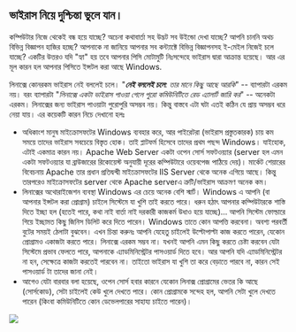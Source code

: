 <?php require("../../entete.php");?> <?php require("../../base.php");?> <?php require("../../fonctions.php");?>

<div id="corps">

<h2>ভাইরাস নিয়ে দুশ্চিন্তা ভুলে যান।</h2>

<p>কম্পিউটার নিজে থেকেই বন্ধ হয়ে যাচ্ছে? অচেনা কথাবার্তা সহ উদ্ভট সব উইন্ডো দেখা যাচ্ছে? আপনি চাননি অথচ বিভিন্ন বিজ্ঞাপন হাজির হচ্ছে? আপনাকে না জানিয়ে আপনার সব কন্ট্যাক্টে বিভিন্ন বিজ্ঞাপনসহ ই-মেইল নিজেই চলে যাচ্ছে? একটির উত্তরও যদি "হ্যা" হয় তবে আপনার পিসি মোটামুটি নিঃসন্দেহে ভাইরাস দ্বারা আক্রান্ত হয়েছে। আর এর মূল কারন হল আপনার পিসিতে ইন্সটল করা আছে Windows.</p>

<p>লিনাক্সে কোনরকম ভাইরাস নেই বললেই চলে। "<i><b>নেই বললেই চলে</b>: তার মানে কিছু আছে আরকি</i>" -- ব্যাপারটা এরকম নয়। বরং ব্যাপারটা "<i>লিনাক্সে একটা ভাইরাস পাওয়া গেলে পুরো কমিউনিটিতে রেড এ্যালার্ট জারি কর</i>" -- অনেকটা এরকম। লিনাক্সের জন্য ভাইরাস পাওয়াটা পুরোপুরি অসম্ভব নয়। কিন্তু বাস্তবে এটা ঘটা এতই কঠিন যে প্রায় অসম্ভব ধরে নেয়া যায়। এর কয়েকটি কারন নিচে দেখানো হলঃ</p>

<ul>

<li>অধিকাংশ মানুষ মাইক্রোসফটের Windows ব্যবহার করে, আর পাইরেটরা (ভাইরাস প্রস্তুতকারক) চায় কম সময়ে তাদের ভাইরাস সবচেয়ে বিস্তৃত হোক। তাই প্লাটফর্ম হিসেবে তাদের প্রথম পছন্দ Windows। যাইহোক, এটাই একমাত্র কারন নয়। Apache Web Server একটা ওপেন সোর্স সফটওয়্যার (server হল এমন একটা সফটওয়্যার যা ব্রাউজারের রিকোয়েস্ট অনুযায়ী দূরের কম্পিউটারে ওয়েবপেজ পাঠিয়ে দেয়)। মার্কেট শেয়ারের বিবেচনায় Apache তার প্রধান প্রতিদ্বন্দ্বী মাইক্রোসফটের IIS Server থেকে অনেক এগিয়ে আছে। কিন্তু তারপরেও মাইক্রোসফটের server থেকে Apache serverএ ত্রুটি/ভাইরাস আক্রমণ অনেক কম।</li>

<li>লিনাক্সের অথোরাইজেশন ব্যবস্থা Windows এর চেয়ে অনেক বেশি স্মার্ট। Windows এ আপনি (বা আপনার ইন্সটল করা প্রোগ্রাম) চাইলে সিস্টেমে যা খুশি তাই করতে পারে। ধরুন হঠাৎ আপনার কম্পিউটারকে শাস্তি দিতে ইচ্ছা হল (হতেই পারে, কথা নাই বার্তা নাই দরকারী কাজকর্ম উধাও হয়ে যাচ্ছে)... আপনি সিস্টেম ফোল্ডারে গিয়ে ইচ্ছামত কিছু জিনিস ডিলিট করে দিতে পারেন। Windows তাতে কোন আপত্তি করবেনা। অবশ্য পরবর্তী বুটের সময়ই ঠেলাটা বুঝবেন। এখন চিন্তা করুনঃ আপনি যেহেতু চাইলেই উল্টোপাল্টা কাজ করতে পারেন, যেকোন প্রোগ্রামও একাজটা করতে পারে। লিনাক্সে এরকম সম্ভব না। যখনই আপনি এমন কিছু করতে চেষ্টা করবেন যেটা সিস্টেমে প্রভাব ফেলতে পারে, আপনাকে এ্যাডমিনিস্ট্রেটর পাসওয়ার্ড দিতে হবে। আর আপনি যদি এ্যাডমিনিস্ট্রেটর না হন, সেক্ষেত্রে কাজটা করতেই পারবেন না। তাইতো ভাইরাস যা খুশি তা করে বেড়াতে পারবে না, কারন সেই পাসওয়ার্ড টা তাদের জানা নেই। </li>

<li>আগেও যেটা বারবার বলা হয়েছে, ওপেন সোর্স হবার কারনে যেকোন লিনাক্স প্রোগ্রামের ভেতর কি আছে (সোর্সকোড), সেটা চাইলেই কেউ খুলে দেখতে পারে। কোন প্রোগ্রামকে সন্দেহ হল, আপনি সেটা খুলে দেখতে পারেন (কিংবা কমিউনিটিতে কোন ডেভেলপারের সাহায্য চাইতে পারেন)।</li>

</ul>

<img src="Images/viruses_thumb.png" />

</div>
</body>
</html>
